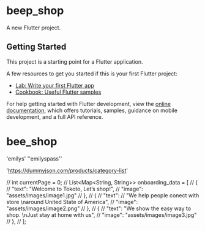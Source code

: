# beep_shop

A new Flutter project.

## Getting Started

This project is a starting point for a Flutter application.

A few resources to get you started if this is your first Flutter project:

- [Lab: Write your first Flutter app](https://docs.flutter.dev/get-started/codelab)
- [Cookbook: Useful Flutter samples](https://docs.flutter.dev/cookbook)

For help getting started with Flutter development, view the
[online documentation](https://docs.flutter.dev/), which offers tutorials,
samples, guidance on mobile development, and a full API reference.
# bee_shop
'emilys'
''emilyspass''



'https://dummyjson.com/products/category-list'


// int currentPage = 0;
  // List<Map<String, String>> onboarding_data = [
  //   {
  //     "text": "Welcome to Tokoto, Let’s shop!",
  //     "image": "assets/images/image1.jpg"
  //   },
  //   {
  //     "text":
  //         "We help people conect with store \naround United State of America",
  //     "image": "assets/images/image2.png"
  //   },
  //   {
  //     "text": "We show the easy way to shop. \nJust stay at home with us",
  //     "image": "assets/images/image3.jpg"
  //   },
  // ];